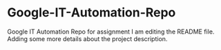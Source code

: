 # Google-IT-Automation-Repo
Google IT Automation Repo for assignment
I am editing the README file. Adding some more details about the project description.
